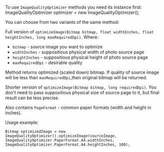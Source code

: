To use `ImageQualityOptimizer` methods you need its instance first: ImageQualityOptimizer optimizer = new ImageQualityOptimizer(); 

You can choose from two variants of the same method:

Full version of `optimizeImage(Bitmap bitmap, float widthInches, float heightInches, long maxRequiredDpi)`. 
Where: 
* `bitmap` - source image you want to optimize
* `widthInches` - suppositious physical width of photo source page
* `heightInches` - suppositious physical height of photo source page
* `maxRequiredDpi` - desirable quality

Method returns optimized (scaled down) bitmap. If quality of source image will be less than `maxRequiredDpi`,then original bitmap  will be returned.

Shorter version of `optimizeImage(Bitmap bitmap, long requiredDpi)`.
You don't need to pass suppositious physical size of source page to it, but final result can be less precise.

Also contains `PageFormat` - common paper formats (width and height in inches).

Usage example:

`Bitmap optimizedImage = new ImageQualityOptimizer().optimizeImage(sourceImage, ImageQualityOptimizer.PaperFormat.A4.widthInches, ImageQualityOptimizer.PaperFormat.A4.heightInches, 100);`